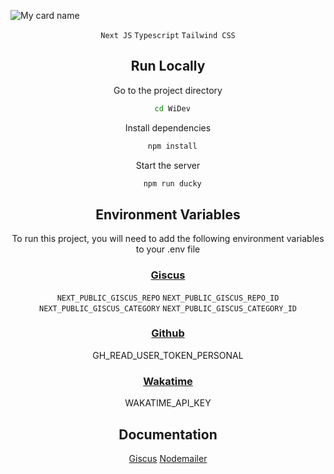 ![My card name](https://cardivo.vercel.app/api?name=Made%20Wijaya&description=Hi,%20i%27m%20a%20Frontend%20Engineer%20and%20i%27m%2016%20y.o.%20Nice%20to%20meet%20you%20%F0%9F%91%8B&image=https://github.com/user-attachments/assets/ca694c12-4364-42cf-97b4-a25453333a48&backgroundColor=%23ecf0f1&=leaf&colorPattern=%23eaeaea)
<div align=center>
  
`Next JS`
`Typescript`
`Tailwind CSS`



## Run Locally
Go to the project directory
```bash
  cd WiDev
```
Install dependencies
```bash
  npm install
```
Start the server
```bash
  npm run ducky
```
## Environment Variables
To run this project, you will need to add the following environment variables to your .env file
### [Giscus](https://giscus.app/)
`NEXT_PUBLIC_GISCUS_REPO`
`NEXT_PUBLIC_GISCUS_REPO_ID`
`NEXT_PUBLIC_GISCUS_CATEGORY`
`NEXT_PUBLIC_GISCUS_CATEGORY_ID`
### [Github](https://github.com/)
GH_READ_USER_TOKEN_PERSONAL
### [Wakatime](https://wakatime.com/)
WAKATIME_API_KEY
## Documentation
[Giscus](https://giscus.app/)
[Nodemailer](https://nodemailer.com/)
</div>
